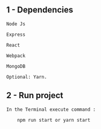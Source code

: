 ## 1 - Dependencies

    Node Js

    Express

    React

    Webpack

    MongoDB

    Optional: Yarn.

## 2 - Run project

    In the Terminal execute command :

        npm run start or yarn start
